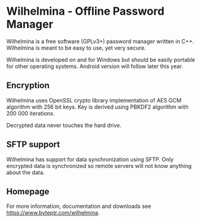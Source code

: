 # Wilhelmina - Offline Password Manager

Wilhelmina is a free software (GPLv3+) password manager written in C++. Wilhelmina is meant to be easy
to use, yet very secure. 

Wilhelmina is developed on and for Windows but should be easily portable for other operating systems. Android version
will follow later this year.

## Encryption

Wilhelmina uses OpenSSL crypto library implementation of AES GCM algorithm with 256 bit keys. Key is derived using
PBKDF2 algorithm with 200 000 iterations.

Decrypted data never touches the hard drive.

## SFTP support

Wilhelmina has support for data synchronization using SFTP. Only encrypted data is synchronized so remote servers
will not know anything about the data.

## Homepage

For more information, documentation and downloads see <https://www.byteptr.com/wilhelmina>.